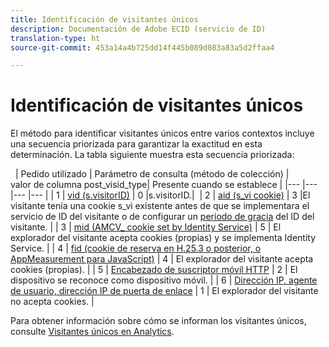 ```yaml
---
title: Identificación de visitantes únicos
description: Documentación de Adobe ECID (servicio de ID)
translation-type: ht
source-git-commit: 453a14a4b725dd14f445b089d083a83a5d2ffaa4

---
```



# Identificación de visitantes únicos

El método para identificar visitantes únicos entre varios contextos incluye una secuencia priorizada para garantizar la exactitud en esta determinación. La tabla siguiente muestra esta secuencia priorizada:


 
| Pedido utilizado | Parámetro de consulta (método de colección) | valor de columna post_visid_type| Presente cuando se establece |
|--- |--- |--- |--- |
| 1 | [vid (s.visitorID)](https://marketing.adobe.com/resources/help/es_ES/sc/implement/visid_custom.html) | 0 |s.visitorID.| 
| 2 | [aid (s_vi cookie)](https://marketing.adobe.com/resources/help/es_ES/sc/implement/visid_analytics.html) | 3 |El visitante tenía una cookie s_vi existente antes de que se implementara el servicio de ID del visitante o de configurar un [periodo de gracia](https://marketing.adobe.com/resources/help/es_ES/mcvid/mcvid_grace_period.html) del ID del visitante. |
| 3 | [mid (AMCV_ cookie set by Identity Service)](https://marketing.adobe.com/resources/help/es_ES/mcvid/) | 5 | El explorador del visitante acepta cookies (propias) y se implementa Identity Service. |
| 4 | [fid (cookie de reserva en H.25.3 o posterior, o AppMeasurement para JavaScript)](https://marketing.adobe.com/resources/help/es_ES/sc/implement/visid_fallback.html) | 4 | El explorador del visitante acepta cookies (propias). |
| 5 | [Encabezado de suscriptor móvil HTTP](https://marketing.adobe.com/resources/help/es_ES/sc/implement/visid_mobile.html) | 2 | El dispositivo se reconoce como dispositivo móvil. |
| 6 | [Dirección IP, agente de usuario, dirección IP de puerta de enlace](https://marketing.adobe.com/resources/help/es_ES/sc/implement/visid_fallback.html) | 1 | El explorador del visitante no acepta cookies. |


Para obtener información sobre cómo se informan los visitantes únicos, consulte [Visitantes únicos en Analytics](https://docs.adobe.com/content/help/es-ES/analytics/components/variables/dimensions-reports/reports-unique-visitors-v15-dsc.html).
